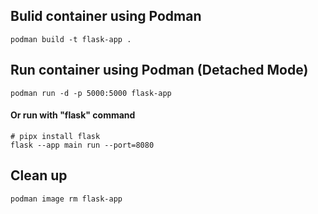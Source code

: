 ## Bulid container using Podman
```
podman build -t flask-app .
```

## Run container using Podman (Detached Mode)
```
podman run -d -p 5000:5000 flask-app
```

#### Or run with "flask" command

```
# pipx install flask
flask --app main run --port=8080
```

## Clean up
```
podman image rm flask-app
```